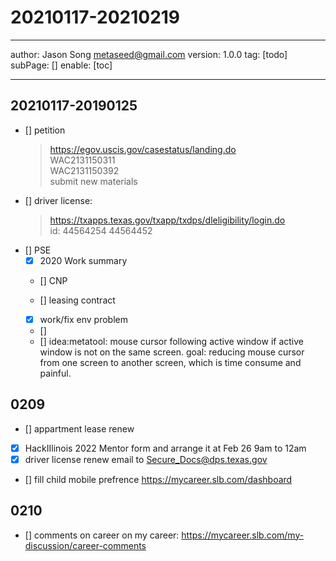 # 20210117-20210219
---
author: Jason Song <metaseed@gmail.com>
version: 1.0.0
tag: [todo]
subPage: []
enable: [toc]

---
## 20210117-20190125
- [] petition
    > https://egov.uscis.gov/casestatus/landing.do   
    > WAC2131150311   
    > WAC2131150392   
    > submit new materials
- [] driver license:   
  > https://txapps.texas.gov/txapp/txdps/dleligibility/login.do  
  > id: 44564254  44564452
- [] PSE
     - [x] 2020 Work summary
     - [] CNP
 
  - [] leasing contract
  - [x] work/fix env problem
  - [] 
  - [] idea:metatool: mouse cursor following active window if active window is not on the same screen. goal: reducing mouse cursor from one screen to another screen, which is time consume and painful.
## 0209
- [] appartment lease renew
- [x] HackIIlinois 2022 Mentor form and arrange it at Feb 26 9am to 12am
- [x] driver license renew email to Secure_Docs@dps.texas.gov
- [] fill child mobile prefrence https://mycareer.slb.com/dashboard
## 0210
- [] comments on career on my career: https://mycareer.slb.com/my-discussion/career-comments